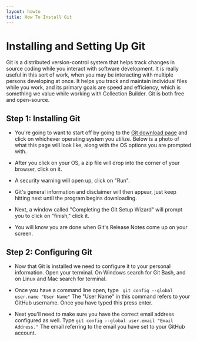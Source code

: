```yaml
---
layout: howto
title: How To Install Git
---
```


# Installing and Setting Up Git

Git is a distributed version-control system that helps track changes in source coding while you interact with software development. It is really useful in this sort of work, when you may be interacting with multiple persons developing at once. It helps you track and maintain individual files while you work, and its primary goals are speed and efficiency, which is something we value while working with Collection Builder. Git is both free and open-source. 

## Step 1: Installing Git 

- You're going to want to start off by going to the [Git download page](https://git-scm.com/downloads) and click on whichever operating system you utilize. Below is a photo of what this page will look like, along with the OS options you are prompted with. 

- After you click on your OS, a zip file will drop into the corner of your browser, click on it. 

- A security warning will open up, click on "Run". 

- Git's general information and disclaimer will then appear, just keep hitting next until the program begins downloading. 

- Next, a window called "Completing the Git Setup Wizard" will prompt you to click on "finish," click it. 

- You will know you are done when Git's Release Notes come up on your screen. 

## Step 2: Configuring Git

- Now that Git is installed we need to configure it to your personal information. Open your terminal. On Windows search for Git Bash, and on Linux and Mac search for terminal. 

- Once you have a command line open, type ``` git config --global user.name "User Name"``` The "User Name" in this command refers to your GitHub username. Once you have typed this press enter.

- Next you'll need to make sure you have the correct email address configured as well. Type ``` git config --global user.email "Email Address." ``` The email referring to the email you have set to your GitHub account. 
  